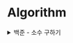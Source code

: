 # Algorithm

<details>

 <summary> 백준 - 소수 구하기 </summary>
 
  * [1929 - 2025.09.09](1929_s3_20250909.py)
  
    생각의 흐름은 다음과 같음.
    
    a 부터 b 까지의 범위니 for 문 하나 필요, a부터 i까지 탐색하며 소수를 찾아야 하니 for 문 하나 더 필요
    > 시간초과
      
    소수가 아닐 때는 바로 break 하여 탈출하기
    > 시간초과
      
    2번째 for문에서 루트 i만큼만 탐색하면 됨
    > 틀림: a=1,2 일때의 예외처리
      
    a=1,2 일때 조건문으로 바로 2가 출력되도록하여 예외처리 해결
    > 틀림: b=1 일때의 예외 조건을 생각하지 못함
      
    b!=1 일때만 반복문 실행되도록 수정
    > 정답

</details>
